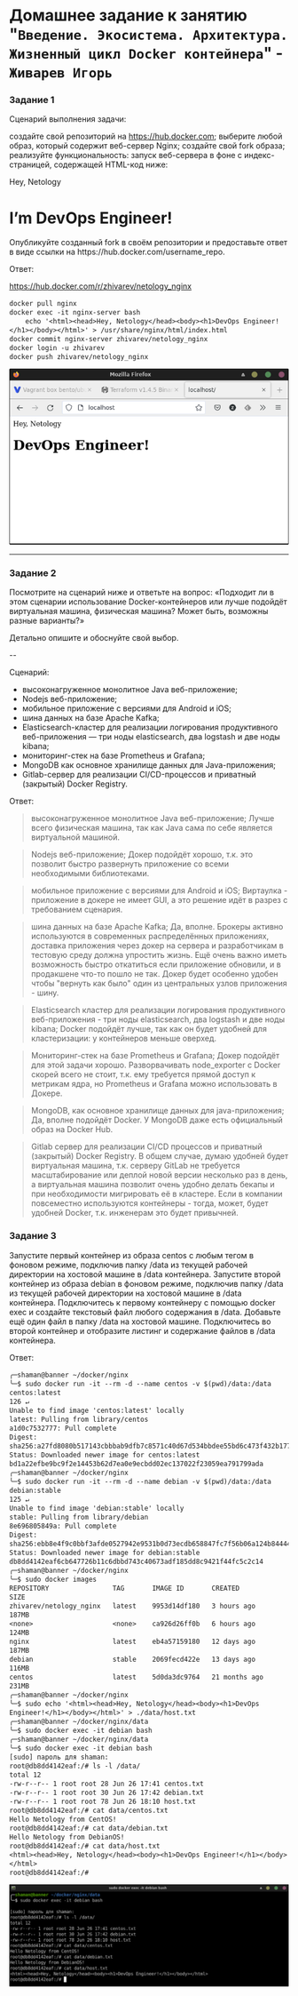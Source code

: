 # Домашнее задание к занятию "`Введение. Экосистема. Архитектура. Жизненный цикл Docker контейнера`" - `Живарев Игорь`


### Задание 1

Сценарий выполнения задачи:

создайте свой репозиторий на https://hub.docker.com;
выберите любой образ, который содержит веб-сервер Nginx;
создайте свой fork образа;
реализуйте функциональность: запуск веб-сервера в фоне с индекс-страницей, содержащей HTML-код ниже:
<html>
<head>
Hey, Netology
</head>
<body>
<h1>I’m DevOps Engineer!</h1>
</body>
</html>
Опубликуйте созданный fork в своём репозитории и предоставьте ответ в виде ссылки на https://hub.docker.com/username_repo.


Ответ:

https://hub.docker.com/r/zhivarev/netology_nginx


```
docker pull nginx
docker exec -it nginx-server bash  
    echo '<html><head>Hey, Netology</head><body><h1>DevOps Engineer!</h1></body></html>' > /usr/share/nginx/html/index.html
docker commit nginx-server zhivarev/netology_nginx
docker login -u zhivarev
docker push zhivarev/netology_nginx
```

![Название скриншота 1](img/5.03-01.png)


---

### Задание 2

Посмотрите на сценарий ниже и ответьте на вопрос: «Подходит ли в этом сценарии использование Docker-контейнеров или лучше подойдёт виртуальная машина, физическая машина? Может быть, возможны разные варианты?»

Детально опишите и обоснуйте свой выбор.

--

Сценарий:

- высоконагруженное монолитное Java веб-приложение;
- Nodejs веб-приложение;
- мобильное приложение c версиями для Android и iOS;
- шина данных на базе Apache Kafka;
- Elasticsearch-кластер для реализации логирования продуктивного веб-приложения — три ноды elasticsearch, два logstash и две ноды kibana;
- мониторинг-стек на базе Prometheus и Grafana;
- MongoDB как основное хранилище данных для Java-приложения;
- Gitlab-сервер для реализации CI/CD-процессов и приватный (закрытый) Docker Registry.


Ответ:

> высоконагруженное монолитное Java веб-приложение;
Лучше всего физическая машина, так как Java сама по себе является виртуальной машиной.

> Nodejs веб-приложение;
Докер подойдёт хорошо, т.к. это позволит быстро развернуть приложение со всеми необходимыми библиотеками.

> мобильное приложение c версиями для Android и iOS;
Виртаулка - приложение в докере не имеет GUI, а это решение идёт в разрез с требованием сценария.

> шина данных на базе Apache Kafka;
Да, вполне. Брокеры активно используются в современных распределённых приложениях, доставка приложения через докер на сервера и разработчикам в тестовую среду должна упростить жизнь.
Ещё очень важно иметь возможность быстро откатиться если приложение обновили, и в продакшене что-то пошло не так. Докер будет особенно удобен чтобы "вернуть как было" один из центральных узлов приложения - шину.

> Elasticsearch кластер для реализации логирования продуктивного веб-приложения - три ноды elasticsearch, два logstash и две ноды kibana;
Docker подойдёт лучше, так как он будет удобней для кластеризации: у контейнеров меньше оверхед.

> Мониторинг-стек на базе Prometheus и Grafana;
Докер подойдёт для этой задачи хорошо. Разворвачивать node_exporter с Docker скорей всего не стоит, т.к. ему требуется прямой доступ к метрикам ядра, но Prometheus и Grafana можно использовать в Докере.

> MongoDB, как основное хранилище данных для java-приложения;
Да, вполне подойдёт Docker. У MongoDB даже есть официальный образ на Docker Hub.

> Gitlab сервер для реализации CI/CD процессов и приватный (закрытый) Docker Registry.
В общем случае, думаю удобней будет виртуальная машина, т.к. серверу GitLab не требуется масштабирование или деплой новой версии несколько раз в день, а виртуальная машина позволит очень удобно делать бекапы и при необходимости мигрировать её в кластере.
Если в компании повсеместно используются контейнеры - тогда, может, будет удобней Docker, т.к. инженерам это будет привычней.



### Задание 3


Запустите первый контейнер из образа centos c любым тегом в фоновом режиме, подключив папку /data из текущей рабочей директории на хостовой машине в /data контейнера.
Запустите второй контейнер из образа debian в фоновом режиме, подключив папку /data из текущей рабочей директории на хостовой машине в /data контейнера.
Подключитесь к первому контейнеру с помощью docker exec и создайте текстовый файл любого содержания в /data.
Добавьте ещё один файл в папку /data на хостовой машине.
Подключитесь во второй контейнер и отобразите листинг и содержание файлов в /data контейнера.


Ответ:


```
╭─shaman@banner ~/docker/nginx 
╰─$ sudo docker run -it --rm -d --name centos -v $(pwd)/data:/data centos:latest                                                                                126 ↵
Unable to find image 'centos:latest' locally
latest: Pulling from library/centos
a1d0c7532777: Pull complete 
Digest: sha256:a27fd8080b517143cbbbab9dfb7c8571c40d67d534bbdee55bd6c473f432b177
Status: Downloaded newer image for centos:latest
bd1a22efbe9bc9f2e14453b62d7ea0e9ecbdd02ec137022f23059ea791799ada
╭─shaman@banner ~/docker/nginx 
╰─$ sudo docker run -it --rm -d --name debian -v $(pwd)/data:/data debian:stable                                                                                125 ↵
Unable to find image 'debian:stable' locally
stable: Pulling from library/debian
8e696805849a: Pull complete 
Digest: sha256:ebb8e4f9c0bbf3afde0527942e9531b0d73ecdb658847fc7f56b06a124b84444
Status: Downloaded newer image for debian:stable
db8dd4142eaf6cb647726b11c6dbbd743c40673adf185dd8c9421f44fc5c2c14
╭─shaman@banner ~/docker/nginx 
╰─$ sudo docker images
REPOSITORY                TAG       IMAGE ID       CREATED         SIZE
zhivarev/netology_nginx   latest    9953d14df180   3 hours ago     187MB
<none>                    <none>    ca926d26ff0b   6 hours ago     124MB
nginx                     latest    eb4a57159180   12 days ago     187MB
debian                    stable    2069fecd422e   13 days ago     116MB
centos                    latest    5d0da3dc9764   21 months ago   231MB
╭─shaman@banner ~/docker/nginx 
╰─$ sudo echo '<html><head>Hey, Netology</head><body><h1>DevOps Engineer!</h1></body></html>' > ./data/host.txt
╭─shaman@banner ~/docker/nginx/data 
╰─$ sudo docker exec -it debian bash 
╭─shaman@banner ~/docker/nginx/data 
╰─$ sudo docker exec -it debian bash                                                                           
[sudo] пароль для shaman: 
root@db8dd4142eaf:/# ls -l /data/
total 12
-rw-r--r-- 1 root root 28 Jun 26 17:41 centos.txt
-rw-r--r-- 1 root root 30 Jun 26 17:42 debian.txt
-rw-r--r-- 1 root root 78 Jun 26 18:10 host.txt
root@db8dd4142eaf:/# cat data/centos.txt
Hello Netology from CentOS!
root@db8dd4142eaf:/# cat data/debian.txt
Hello Netology from DebianOS!
root@db8dd4142eaf:/# cat data/host.txt
<html><head>Hey, Netology</head><body><h1>DevOps Engineer!</h1></body></html>
root@db8dd4142eaf:/# 
```


![Название скриншота](img/5.03-02.png)

